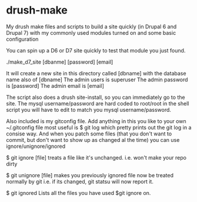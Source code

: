 drush-make
==========

My drush make files and scripts to build a site quickly (in Drupal 6 and Drupal 7) with my commonly used modules turned on and some basic configuration


You can spin up a D6 or D7 site quickly to test that module you just found.

./make_d7_site [dbanme] [password] [email]

It will create a new site in this directory called [dbname] with the database name also of [dbname]
The admin users is superuser
The admin password is [password]
The admin email is [email]

The script also does a drush site-install, so you can immediately go to the site.
The mysql username/password are hard coded to root/root in the shell script you will have to edit to match you mysql username/password.


Also included is my gitconfig file.
Add anything in this you like to your own ~/.gitconfig file
most useful is 
$ git log
which pretty prints out  the git log in a consise way.
And when you patch some files (that you don't want to commit, but don't want to show up as changed al the time) you can use ignore/unignore/ignored

$ git ignore [file]
treats a file like it's unchanged. i.e. won't make your repo dirty

$ git unignore [file]
makes you previously ignored file now be treated normally by git i.e. if its changed, git statsu will now report it.

$ git ignored
Lists all the files you have used $git ignore on.


